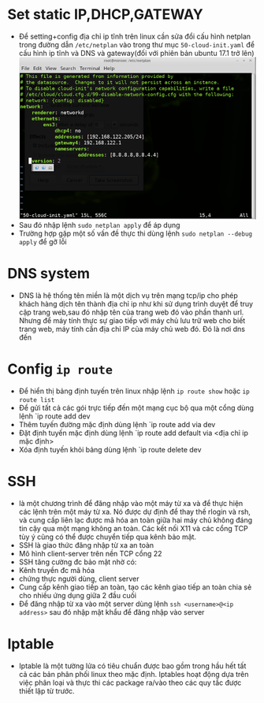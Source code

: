 # Set static IP,DHCP,GATEWAY
- Để setting+config địa chỉ ip tĩnh trên linux cần sửa đổi cấu hình netplan trong đường dẫn `/etc/netplan` vào trong thư mục `50-cloud-init.yaml` để cấu hình ip tĩnh và DNS và gateway(đối với phiên bản ubuntu 17.1 trở lên)![](https://github.com/bizflycloud/internship-0719/blob/master/daitq1998/image/ip%20st.png)
- Sau đó nhập lệnh `sudo netplan apply` để áp dụng 
- Trường hợp gặp một số vấn đề thực thi dùng lệnh `sudo netplan --debug apply` để gỡ lỗi
# DNS system
- DNS là hệ thống tên miền là một dịch vụ trên mạng tcp/ip cho phép khách hàng dịch tên thành địa chỉ ip như khi sử dụng trình duyệt để truy cập trang web,sau đó nhập tên của trang web đó vào phần thanh url. Nhưng để máy tính thực sự giao tiếp với máy chủ lưu trữ web cho biết trang web, máy tính cần địa chỉ IP của máy chủ web đó. Đó là nơi dns đến
# Config `ip route`
- Để hiển thị bảng định tuyến trên linux nhập lệnh `ip route show` hoặc `ip route list`
- Để gửi tất cả các gói trực tiếp đến một mạng cục bộ qua một cổng dùng lệnh `ip route add <ip address> dev <port>
- Thêm tuyến đường mặc định dùng lệnh `ip route add <network> via <ip> dev <device>
- Đặt định tuyến mặc định dùng lệnh `ip route add default via <địa chỉ ip mặc định>
- Xóa định tuyến khỏi bảng dùng lệnh `ip route delete <ip address> dev <port>
# SSH
-  là một chương trình để đăng nhập vào một máy từ xa và để thực hiện các lệnh trên một máy từ xa. Nó được dự định để thay thế rlogin và rsh, và cung cấp liên lạc được mã hóa an toàn giữa hai máy chủ không đáng tin cậy qua một mạng không an toàn. Các kết nối X11 và các cổng TCP tùy ý cũng có thể được chuyển tiếp qua kênh bảo mật.
- SSH là giao thức đăng nhập từ xa an toàn
- Mô hình client-server trên nền TCP cổng 22
- SSH tăng cường đc bảo mật nhờ có:
 - Kênh truyền đc mã hóa 
 - chứng thực người dùng, client server 
- Cung cấp kênh giao tiếp an toàn, tạo các kênh giao tiếp an toàn chia sẻ cho nhiều ứng dụng giữa 2 đầu cuối
- Để đăng nhập từ xa vào một server dùng lệnh `ssh <username>@<ip address>` sau đó nhập mật khẩu để đăng nhập vào server
# Iptable
- Iptable là một tường lửa có tiêu chuẩn được bao gồm trong hầu hết tất cả các bản phân phối linux theo mặc định.   Iptables hoạt động dựa trên việc phân loại và thực thi các package ra/vào theo các quy tắc được thiết lập từ trước.

